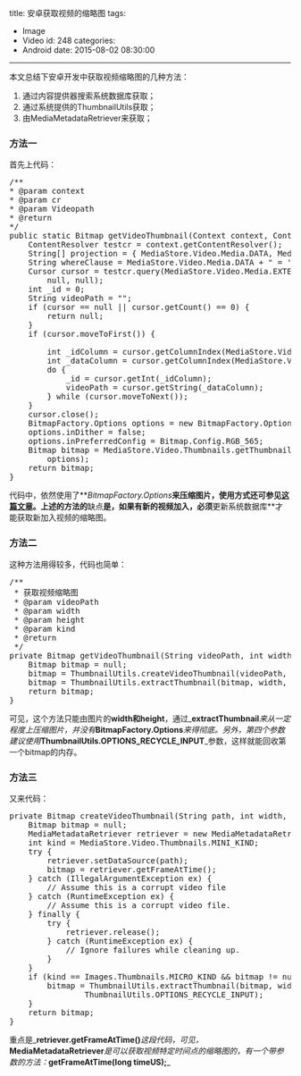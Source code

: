 title: 安卓获取视频的缩略图
tags:
  - Image
  - Video
id: 248
categories:
  - Android
date: 2015-08-02 08:30:00
---

本文总结下安卓开发中获取视频缩略图的几种方法：

1.  通过内容提供器搜索系统数据库获取；
2.  通过系统提供的ThumbnailUtils获取；
3.  由MediaMetadataRetriever来获取；

### 方法一

首先上代码：

<pre class="lang:java decode:true ">/** 
* @param context 
* @param cr
* @param Videopath
* @return 
*/
public static Bitmap getVideoThumbnail(Context context, ContentResolver cr, String Videopath) { 
    ContentResolver testcr = context.getContentResolver(); 
    String[] projection = { MediaStore.Video.Media.DATA, MediaStore.Video.Media._ID, }; 
    String whereClause = MediaStore.Video.Media.DATA + " = '" + Videopath + "'"; 
    Cursor cursor = testcr.query(MediaStore.Video.Media.EXTERNAL_CONTENT_URI, projection, whereClause, 
        null, null); 
    int _id = 0; 
    String videoPath = ""; 
    if (cursor == null || cursor.getCount() == 0) { 
        return null; 
    } 
    if (cursor.moveToFirst()) { 

        int _idColumn = cursor.getColumnIndex(MediaStore.Video.Media._ID); 
        int _dataColumn = cursor.getColumnIndex(MediaStore.Video.Media.DATA); 
        do { 
            _id = cursor.getInt(_idColumn); 
            videoPath = cursor.getString(_dataColumn); 
        } while (cursor.moveToNext()); 
    } 
    cursor.close();
    BitmapFactory.Options options = new BitmapFactory.Options(); 
    options.inDither = false; 
    options.inPreferredConfig = Bitmap.Config.RGB_565; 
    Bitmap bitmap = MediaStore.Video.Thumbnails.getThumbnail(cr, _id, Images.Thumbnails.MINI_KIND, 
        options); 
    return bitmap; 
}</pre>

代码中，依然使用了**_BitmapFactory.Options_**来压缩图片，使用方式还可参见[这篇文章](http://yunuschan.com/?p=232)。上述的方法的**缺点**是，如果有新的视频加入，必须**更新系统数据库**才能获取新加入视频的缩略图。

### 方法二

这种方法用得较多，代码也简单：

<pre class="lang:java decode:true ">/**
 * 获取视频缩略图
 * @param videoPath
 * @param width
 * @param height
 * @param kind
 * @return
 */
private Bitmap getVideoThumbnail(String videoPath, int width , int height, int kind){
    Bitmap bitmap = null;
    bitmap = ThumbnailUtils.createVideoThumbnail(videoPath, kind);
    bitmap = ThumbnailUtils.extractThumbnail(bitmap, width, height, ThumbnailUtils.OPTIONS_RECYCLE_INPUT);
    return bitmap;
}</pre>

可见，这个方法只能由图片的**width和height**，通过_**extractThumbnail**_来从一定程度上压缩图片，并没有_**BitmapFactory.Options**_来得彻底。另外，第四个参数建议使用_**ThumbnailUtils.OPTIONS_RECYCLE_INPUT**_参数，这样就能回收第一个bitmap的内存。

### 方法三

又来代码：

<pre class="lang:java decode:true ">private Bitmap createVideoThumbnail(String path, int width, int height) {
    Bitmap bitmap = null;
    MediaMetadataRetriever retriever = new MediaMetadataRetriever();
    int kind = MediaStore.Video.Thumbnails.MINI_KIND;
    try {
        retriever.setDataSource(path);
        bitmap = retriever.getFrameAtTime();
    } catch (IllegalArgumentException ex) {
        // Assume this is a corrupt video file
    } catch (RuntimeException ex) {
        // Assume this is a corrupt video file.
    } finally {
        try {
            retriever.release();
        } catch (RuntimeException ex) {
            // Ignore failures while cleaning up.
        }
    }
    if (kind == Images.Thumbnails.MICRO_KIND &amp;&amp; bitmap != null) {
        bitmap = ThumbnailUtils.extractThumbnail(bitmap, width, height,
                ThumbnailUtils.OPTIONS_RECYCLE_INPUT);
    }
    return bitmap;
}</pre>

重点是_**retriever.getFrameAtTime()**_这段代码，可见，_**MediaMetadataRetriever**_是可以获取视频特定时间点的缩略图的，有一个带参数的方法：_**getFrameAtTime(long timeUS);**_

&nbsp;